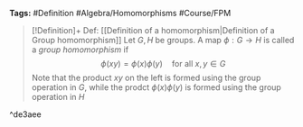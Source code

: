 **Tags:** #Definition #Algebra/Homomorphisms #Course/FPM 

> [!Definition]+ Def: [[Definition of a homomorphism|Definition of a Group homomorphism]]
> Let $G,H$ be groups. A map $\phi:G\to H$ is called a *group homomorphism* if
> $$\phi(xy)=\phi(x)\phi(y)\quad \text{for all } x,y\in G$$
> Note that the product $xy$ on the left is formed using the group operation in $G$, while the prodct $\phi(x)\phi(y)$ is formed using the group operation in $H$

^de3aee
